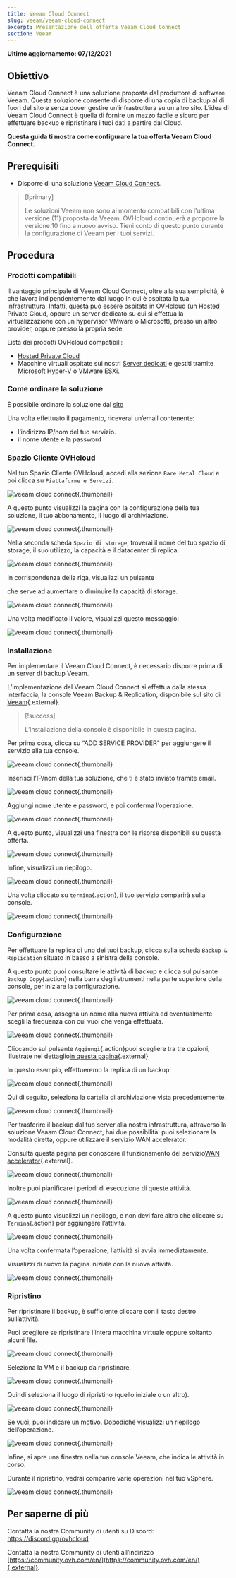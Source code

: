 ```yaml
---
title: Veeam Cloud Connect
slug: veeam/veeam-cloud-connect
excerpt: Presentazione dell’offerta Veeam Cloud Connect
section: Veeam
---
```


**Ultimo aggiornamento: 07/12/2021**

## Obiettivo

Veeam Cloud Connect è una soluzione proposta dal produttore di software Veeam. Questa soluzione consente di disporre di una copia di backup al di fuori del sito e senza dover gestire un’infrastruttura su un altro sito. L’idea di Veeam Cloud Connect è quella di fornire un mezzo facile e sicuro per effettuare backup e ripristinare i tuoi dati a partire dal Cloud.

**Questa guida ti mostra come configurare la tua offerta Veeam Cloud Connect.**

## Prerequisiti

- Disporre di una soluzione [Veeam Cloud Connect](https://www.ovh.it/storage-solutions/veeam-cloud-connect/).

> [!primary]
>
> Le soluzioni Veeam non sono al momento compatibili con l'ultima versione (11) proposta da Veeam. OVHcloud continuerà a proporre la versione 10 fino a nuovo avviso. Tieni conto di questo punto durante la configurazione di Veeam per i tuoi servizi.
>

## Procedura

### Prodotti compatibili

Il vantaggio principale di Veeam Cloud Connect, oltre alla sua semplicità, è che lavora indipendentemente dal luogo in cui è ospitata la tua infrastruttura.  Infatti, questa può essere ospitata in OVHcloud (un Hosted Private Cloud, oppure un server dedicato su cui si effettua la virtualizzazione con un hypervisor VMware o Microsoft), presso un altro provider, oppure presso la propria sede.

Lista dei prodotti OVHcloud compatibili:

- [Hosted Private Cloud](https://www.ovhcloud.com/it/enterprise/products/hosted-private-cloud/)
- Macchine virtuali ospitate sui nostri [Server dedicati](https://www.ovhcloud.com/it/bare-metal/) e gestiti tramite Microsoft Hyper-V o VMware ESXi.


### Come ordinare la soluzione

È possibile ordinare la soluzione dal [sito](https://www.ovh.it/storage-solutions/veeam-cloud-connect/)

Una volta effettuato il pagamento, riceverai un’email contenente:

- l’indirizzo IP/nom del tuo servizio.
- il nome utente e la password


### Spazio Cliente OVHcloud

Nel tuo Spazio Cliente OVHcloud, accedi alla sezione `Bare Metal Cloud` e poi clicca su `Piattaforme e Servizi`.

![veeam cloud connect](images/veeam-cloud-connect-manager-start.png){.thumbnail}

A questo punto visualizzi la pagina con la configurazione della tua soluzione, il tuo abbonamento, il luogo di archiviazione.

![veeam cloud connect](images/veeam-cloud-connect-manager.png){.thumbnail}

Nella seconda scheda `Spazio di storage`, troverai il nome del tuo spazio di storage, il suo utilizzo, la capacità e il datacenter di replica.


![veeam cloud connect](images/veeam-cloud-connect-manager-espace.png){.thumbnail}

In corrispondenza della riga, visualizzi un pulsante

che serve ad aumentare o diminuire la capacità di storage.


![veeam cloud connect](images/veeam-cloud-connect-manager-modif-espace.png){.thumbnail}

Una volta modificato il valore, visualizzi questo messaggio:


![veeam cloud connect](images/veeam-cloud-connect-manager-modif-espace-ok.png){.thumbnail}


### Installazione

Per implementare il Veeam Cloud Connect, è necessario disporre prima di un server di backup Veeam.

L’implementazione del Veeam Cloud Connect si effettua dalla stessa interfaccia, la console Veeam Backup & Replication, disponibile sul sito di [Veeam](https://www.veeam.com/){.external}.


>[!success]
>
> L’installazione della console è disponibile in questa pagina.
>

Per prima cosa, clicca su “ADD SERVICE PROVIDER" per aggiungere il servizio alla tua console.


![veeam cloud connect](images/veeam-cloud-connect-add-provider.png){.thumbnail}

Inserisci l’IP/nom della tua soluzione, che ti è stato inviato tramite email.


![veeam cloud connect](images/veeam-cloud-connect-add-provider-ip.png){.thumbnail}

Aggiungi nome utente e password, e poi conferma l’operazione.


![veeam cloud connect](images/veeam-cloud-connect-add-provider-login.png){.thumbnail}

A questo punto, visualizzi una finestra con le risorse disponibili su questa offerta.


![veeam cloud connect](images/veeam-cloud-connect-add-provider-ressources.png){.thumbnail}

Infine, visualizzi un riepilogo.


![veeam cloud connect](images/veeam-cloud-connect-add-provider-recap.png){.thumbnail}

Una volta cliccato su `termina`{.action}, il tuo servizio comparirà sulla console.


![veeam cloud connect](images/veeam-cloud-connect-add-provider-finish.png){.thumbnail}


### Configurazione

Per effettuare la replica di uno dei tuoi backup, clicca sulla scheda `Backup & Replication` situato in basso a sinistra della console.

A questo punto puoi consultare le attività di backup e clicca sul pulsante `Backup Copy`{.action} nella barra degli strumenti nella parte superiore della console, per iniziare la configurazione.


![veeam cloud connect](images/veeam-cloud-connect-replicat.png){.thumbnail}

Per prima cosa, assegna un nome alla nuova attività ed eventualmente scegli la frequenza con cui vuoi che venga effettuata.


![veeam cloud connect](images/veeam-cloud-connect-replicat-name.png){.thumbnail}

Cliccando sul pulsante `Aggiungi`{.action}puoi scegliere tra tre opzioni, illustrate nel dettaglio[in questa pagina](https://helpcenter.veeam.com/docs/backup/vsphere/backup_copy_vms.html?ver=95){.external}

In questo esempio, effettueremo la replica di un backup:


![veeam cloud connect](images/veeam-cloud-connect-replicat-select.png){.thumbnail}

Qui di seguito, seleziona la cartella di archiviazione vista precedentemente.


![veeam cloud connect](images/veeam-cloud-connect-replicat-target.png){.thumbnail}

Per trasferire il backup dal tuo server alla nostra infrastruttura, attraverso la soluzione Veaam Cloud Connect, hai due possibilità: puoi selezionare la modalità diretta, oppure utilizzare il servizio WAN accelerator.

Consulta questa pagina per conoscere il funzionamento del servizio[WAN accelerator](https://helpcenter.veeam.com/docs/backup/vsphere/wan_hiw.html?ver=95){.external}.


![veeam cloud connect](images/veeam-cloud-connect-replicat-data.png){.thumbnail}

Inoltre puoi pianificare i periodi di esecuzione di queste attività.


![veeam cloud connect](images/veeam-cloud-connect-replicat-schedule.png){.thumbnail}

A questo punto visualizzi un riepilogo, e non devi fare altro che cliccare su `Termina`{.action} per aggiungere l’attività.


![veeam cloud connect](images/veeam-cloud-connect-replicat-finish.png){.thumbnail}

Una volta confermata l’operazione, l’attività si avvia immediatamente.

Visualizzi di nuovo la pagina iniziale con la nuova attività.


![veeam cloud connect](images/veeam-cloud-connect-replicat-cloud.png){.thumbnail}


### Ripristino

Per ripristinare il backup, è sufficiente cliccare con il tasto destro sull’attività.

Puoi scegliere se ripristinare l’intera macchina virtuale oppure soltanto alcuni file.


![veeam cloud connect](images/veeam-cloud-connect-restore.png){.thumbnail}

Seleziona la VM e il backup da ripristinare.


![veeam cloud connect](images/veeam-cloud-connect-restore-select.png){.thumbnail}

Quindi seleziona il luogo di ripristino (quello iniziale o un altro).


![veeam cloud connect](images/veeam-cloud-connect-restore-mode.png){.thumbnail}

Se vuoi, puoi indicare un motivo. Dopodiché visualizzi un riepilogo dell’operazione.


![veeam cloud connect](images/veeam-cloud-connect-restore-resume.png){.thumbnail}

Infine, si apre una finestra nella tua console Veeam, che indica le attività in corso.

Durante il ripristino, vedrai comparire varie operazioni nel tuo vSphere.


![veeam cloud connect](images/veeam-cloud-connect-restore-done.png){.thumbnail}

## Per saperne di più

Contatta la nostra Community di utenti su Discord: <https://discord.gg/ovhcloud>

Contatta la nostra Community di utenti all’indirizzo [https://community.ovh.com/en/](https://community.ovh.com/en/){.external}.
